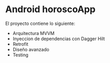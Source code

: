 # Android horoscoApp

El proyecto contiene lo siguiente:
<br />

- Arquitectura MVVM
- Inyeccion de dependencias con Dagger Hilt
- Retrofit
- Diseño avanzado
- Testing